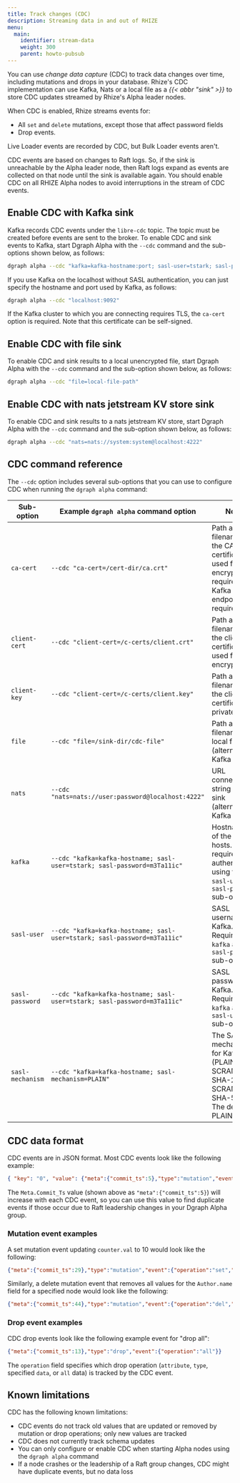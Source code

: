```yaml
---
title: Track changes (CDC)
description: Streaming data in and out of RHIZE
menu:
  main:
    identifier: stream-data
    weight: 300
    parent: howto-pubsub
---
```



You can use _change data capture_ (CDC) to track data changes over time, including
mutations and drops in your database.
Rhize's CDC implementation can use
Kafka, Nats or a local file as a *{{< abbr "sink" >}}* to store CDC updates streamed by Rhize's Alpha
leader nodes.

When CDC is enabled, Rhize streams events for:
- All `set` and `delete` mutations, except those that affect password fields
- Drop events.

Live Loader events are recorded by CDC, but Bulk Loader events aren't.

CDC events are based on changes to Raft logs. So, if the sink is unreachable
by the Alpha leader node, then Raft logs expand as events are collected on
that node until the sink is available again. You should enable CDC on all RHIZE
Alpha nodes to avoid interruptions in the stream of CDC events.

## Enable CDC with Kafka sink

Kafka records CDC events under the `libre-cdc` topic. The topic must be created before events
are sent to the broker. To enable CDC and sink events to Kafka, start Dgraph Alpha with the `--cdc`
command and the sub-options shown below, as follows:

```bash
dgraph alpha --cdc "kafka=kafka-hostname:port; sasl-user=tstark; sasl-password=m3Ta11ic"
```

If you use Kafka on the localhost without SASL authentication, you can just
specify the hostname and port used by Kafka, as follows:

```bash
dgraph alpha --cdc "localhost:9092"
```

If the Kafka cluster to which you are connecting requires TLS, the `ca-cert` option is required.
Note that this certificate can be self-signed.

## Enable CDC with file sink

To enable CDC and sink results to a local unencrypted file, start Dgraph Alpha
with the `--cdc` command and the sub-option shown below, as follows:

```bash
dgraph alpha --cdc "file=local-file-path"
```

## Enable CDC with nats jetstream KV store sink

To enable CDC and sink results to a nats jetstream KV store, start Dgraph Alpha
with the `--cdc` command and the sub-option shown below, as follows:

```bash
dgraph alpha --cdc "nats=nats://system:system@localhost:4222"
```


## CDC command reference

The `--cdc` option includes several sub-options that you can use to configure
CDC when running the `dgraph alpha` command:

| Sub-option       | Example `dgraph alpha` command option                                    | Notes                                                                                                            |
|------------------|--------------------------------------------------------------------------|------------------------------------------------------------------------------------------------------------------|
| `ca-cert`        | `--cdc "ca-cert=/cert-dir/ca.crt"`                                       | Path and filename of the CA root certificate used for TLS encryption, required if Kafka endpoint requires TLS    |
| `client-cert`    | `--cdc "client-cert=/c-certs/client.crt"`                                | Path and filename of the client certificate used for TLS encryption                                              |
| `client-key`     | `--cdc "client-cert=/c-certs/client.key"`                                | Path and filename of the client certificate private key                                                          |
| `file`           | `--cdc "file=/sink-dir/cdc-file"`                                        | Path and filename of a local file sink (alternative to Kafka sink)                                               |
| `nats`           | `--cdc "nats=nats://user:password@localhost:4222"`                       | URL connection string to nats sink (alternative to Kafka sink)                                                   |
| `kafka`          | `--cdc "kafka=kafka-hostname; sasl-user=tstark; sasl-password=m3Ta11ic"` | Hostname(s) of the Kafka hosts. May require authentication using the `sasl-user` and `sasl-password` sub-options |
| `sasl-user`      | `--cdc "kafka=kafka-hostname; sasl-user=tstark; sasl-password=m3Ta11ic"` | SASL username for Kafka. Requires the `kafka` and `sasl-password` sub-options                                    |
| `sasl-password`  | `--cdc "kafka=kafka-hostname; sasl-user=tstark; sasl-password=m3Ta11ic"` | SASL password for Kafka. Requires the `kafka` and `sasl-username` sub-options                                    |
| `sasl-mechanism` | `--cdc "kafka=kafka-hostname; sasl-mechanism=PLAIN"`                     | The SASL mechanism for Kafka (PLAIN, SCRAM-SHA-256 or SCRAM-SHA-512). The default is PLAIN                       |

## CDC data format


CDC events are in JSON format. Most CDC events look like the following example:

```json
{ "key": "0", "value": {"meta":{"commit_ts":5},"type":"mutation","event":{"operation":"set","uid":2,"attr":"counter.val","value":1,"value_type":"int"}}}
```

The `Meta.Commit_Ts` value (shown above as `"meta":{"commit_ts":5}`) will increase
with each CDC event, so you can use this value to find duplicate events if those
occur due to Raft leadership changes in your Dgraph Alpha group.

### Mutation event examples

A set mutation event updating `counter.val` to 10 would look like the following:

```json
{"meta":{"commit_ts":29},"type":"mutation","event":{"operation":"set","uid":3,"attr":"counter.val","value":10,"value_type":"int"}}
```

Similarly, a delete mutation event that removes all values for the `Author.name`
field for a specified node would look like the following:

```json
{"meta":{"commit_ts":44},"type":"mutation","event":{"operation":"del","uid":7,"attr":"Author.name","value":"_STAR_ALL","value_type":"default"}}
```

### Drop event examples

CDC drop events look like the following example event for "drop all":

```json
{"meta":{"commit_ts":13},"type":"drop","event":{"operation":"all"}}
```

The `operation` field specifies which drop operation (`attribute`, `type`,
specified `data`, or `all` data) is tracked by the CDC event.

## Known limitations

CDC has the following known limitations:

* CDC events do not track old values that are updated or removed by mutation or
  drop operations; only new values are tracked
* CDC does not currently track schema updates
* You can only configure or enable CDC when starting Alpha nodes using the
  `dgraph alpha` command
* If a node crashes or the leadership of a Raft group changes, CDC might have
  duplicate events, but no data loss
